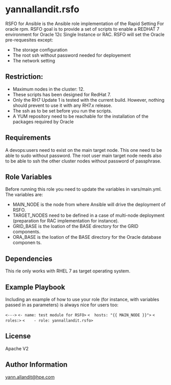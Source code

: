 yannallandit.rsfo
=================

RSFO for Ansible is the Ansible role implementation of the Rapid Setting For oracle rpm.
RSFO goal is to provide a set of scripts to enable a REDHAT 7 environment for Oracle 12c Single Instance or RAC.
RSFO will set the Oracle pre-requesites except:
- The storage configuration
- The root ssh without password needed for deployement
- The network setting

Restriction:
------------

- Maximum nodes in the cluster: 12.
- These scripts has been designed for RedHat 7.
- Only the RH7 Update 1 is tested with the current build. However, nothing should prevent to use it with any RH7.x release.
- The ssh as to be set before you run the scripts.
- A YUM repository need to be reachable for the installation of the packages required by Oracle



Requirements
------------

A devops:users need to exist on the main target node. This one need to be able to sudo without password.
The root user main target node needs also to be able to ssh the other cluster nodes without password of passphrase.

Role Variables
--------------

Before running this role you need to update the variables in vars/main.yml.
The variables are:
- MAIN_NODE is the node from where Ansible will drive the deployment of RSFO.
- TARGET_NODES need to be defined in a case of multi-node deployment (preparation for RAC implementation for instance).
- GRID_BASE is the loation of the BASE directory for the GRID components.
- ORA_BASE is the loation of the BASE directory for the Oracle database componen
ts.

Dependencies
------------

This rle only works with RHEL 7 as target operating system.

Example Playbook
----------------

Including an example of how to use your role (for instance, with variables passed in as parameters) is always nice for users too:

`<--->`
`<- name: test module for RSFO>`
`<  hosts: "{{ MAIN_NODE }}">`
`<  roles:>`
`<    - role: yannallandit.rsfo>`

License
-------

Apache V2

Author Information
------------------

yann.allandit@hpe.com
